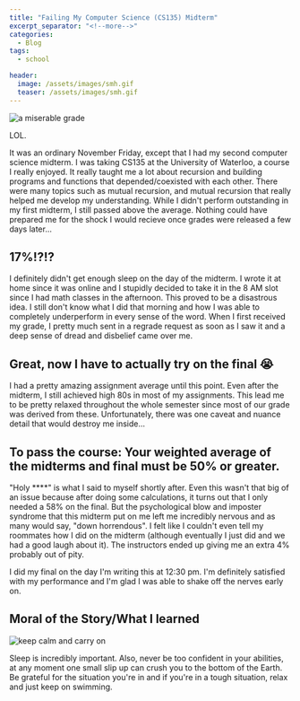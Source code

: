 ```yaml
---
title: "Failing My Computer Science (CS135) Midterm"
excerpt_separator: "<!--more-->"
categories:
  - Blog
tags:
  - school

header:
  image: /assets/images/smh.gif
  teaser: /assets/images/smh.gif
---
```


<img src="{{ site.url }}{{ site.baseurl }}/assets/images/cs135.png" alt="a miserable grade">

LOL.

It was an ordinary November Friday, except that I had my second computer science midterm. I was taking CS135 at the University of Waterloo, a course I really enjoyed. It really taught me a lot about recursion and building programs and functions that depended/coexisted with each other. There were many topics such as mutual recursion, and mutual recursion that really helped me develop my understanding. While I didn't perform outstanding in my first midterm, I still passed above the average. Nothing could have prepared me for the shock I would recieve once grades were released a few days later...

## 17%!?!?

I definitely didn't get enough sleep on the day of the midterm. I wrote it at home since it was online and I stupidly decided to take it in the 8 AM slot since I had math classes in the afternoon. This proved to be a disastrous idea. I still don't know what I did that morning and how I was able to completely underperform in every sense of the word. When I first received my grade, I pretty much sent in a regrade request as soon as I saw it and a deep sense of dread and disbelief came over me.

## Great, now I have to actually try on the final 😭

I had a pretty amazing assignment average until this point. Even after the midterm, I still achieved high 80s in most of my assignments. This lead me to be pretty relaxed throughout the whole semester since most of our grade was derived from these. Unfortunately, there was one caveat and nuance detail that would destroy me inside...

## To pass the course: Your weighted average of the midterms and final must be 50% or greater.

"Holy ****" is what I said to myself shortly after. Even this wasn't that big of an issue because after doing some calculations, it turns out that I only needed a 58% on the final. But the psychological blow and imposter syndrome that this midterm put on me left me incredibly nervous and as many would say, "down horrendous". I felt like I couldn't even tell my roommates how I did on the midterm (although eventually I just did and we had a good laugh about it). The instructors ended up giving me an extra 4% probably out of pity.

I did my final on the day I'm writing this at 12:30 pm. I'm definitely satisfied with my performance and I'm glad I was able to shake off the nerves early on.

## Moral of the Story/What I learned

<img src="{{ site.url }}{{ site.baseurl }}/assets/images/keepcalm.jpg" alt="keep calm and carry on">

Sleep is incredibly important. Also, never be too confident in your abilities, at any moment one small slip up can crush you to the bottom of the Earth. Be grateful for the situation you're in and if you're in a tough situation, relax and just keep on swimming.